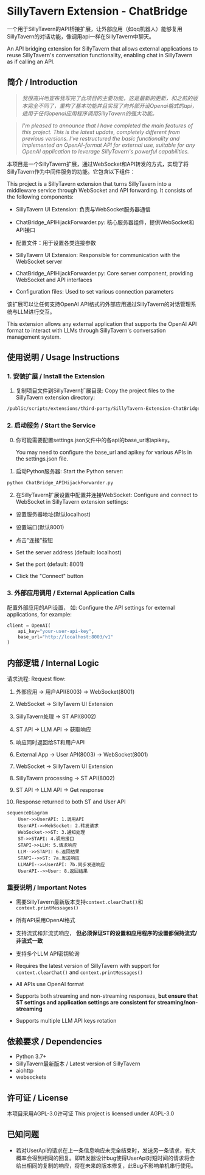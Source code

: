 # SillyTavern Extension - ChatBridge 

一个用于SillyTavern的API桥接扩展，让外部应用（如qq机器人）能够复用SillyTavern的对话功能，像调用api一样在SillyTavern中聊天。

An API bridging extension for SillyTavern that allows external applications to reuse SillyTavern's conversation functionality, enabling chat in SillyTavern as if calling an API.

## 简介 / Introduction
> *我很高兴地宣布我写完了此项目的主要功能，这是最新的更新，和之前的版本完全不同了，重构了基本功能并且实现了向外部开设Openai格式的api，适用于任何openai应用程序调用SillyTavern的强大功能。*

> *I'm pleased to announce that I have completed the main features of this project. This is the latest update, completely different from previous versions. I've restructured the basic functionality and implemented an OpenAI-format API for external use, suitable for any OpenAI application to leverage SillyTavern's powerful capabilities.*

本项目是一个SillyTavern扩展，通过WebSocket和API转发的方式，实现了将SillyTavern作为中间件服务的功能。它包含以下组件：

This project is a SillyTavern extension that turns SillyTavern into a middleware service through WebSocket and API forwarding. It consists of the following components:

- SillyTavern UI Extension: 负责与WebSocket服务器通信
- ChatBridge_APIHijackForwarder.py: 核心服务器组件，提供WebSocket和API接口
- 配置文件：用于设置各类连接参数

- SillyTavern UI Extension: Responsible for communication with the WebSocket server
- ChatBridge_APIHijackForwarder.py: Core server component, providing WebSocket and API interfaces
- Configuration files: Used to set various connection parameters

该扩展可以让任何支持OpenAI API格式的外部应用通过SillyTavern的对话管理系统与LLM进行交互。

This extension allows any external application that supports the OpenAI API format to interact with LLMs through SillyTavern's conversation management system.

## 使用说明 / Usage Instructions

### 1. 安装扩展 / Install the Extension

1. 复制项目文件到SillyTavern扩展目录:
   Copy the project files to the SillyTavern extension directory:
```bash
/public/scripts/extensions/third-party/SillyTavern-Extension-ChatBridge/
```

### 2. 启动服务 / Start the Service

0. 你可能需要配置settings.json文件中的各api的base_url和apikey。

   You may need to configure the base_url and apikey for various APIs in the settings.json file.

1. 启动Python服务器:
   Start the Python server:
```bash
python ChatBridge_APIHijackForwarder.py
```

2. 在SillyTavern扩展设置中配置并连接WebSocket:
   Configure and connect to WebSocket in SillyTavern extension settings:
- 设置服务器地址(默认localhost)
- 设置端口(默认8001)
- 点击"连接"按钮

- Set the server address (default: localhost)
- Set the port (default: 8001)
- Click the "Connect" button

### 3. 外部应用调用 / External Application Calls

配置外部应用的API设置， 如:
Configure the API settings for external applications, for example:
```python
client = OpenAI(
    api_key="your-user-api-key",
    base_url="http://localhost:8003/v1"
)
```

## 内部逻辑 / Internal Logic

请求流程:
Request flow:
1. 外部应用 → 用户API(8003) → WebSocket(8001)
2. WebSocket → SillyTavern UI Extension
3. SillyTavern处理 → ST API(8002)
4. ST API → LLM API → 获取响应
5. 响应同时返回给ST和用户API

1. External App → User API(8003) → WebSocket(8001)
2. WebSocket → SillyTavern UI Extension
3. SillyTavern processing → ST API(8002)
4. ST API → LLM API → Get response
5. Response returned to both ST and User API

```mermaid
sequenceDiagram
    User->>UserAPI: 1.调用API
    UserAPI->>WebSocket: 2.转发请求
    WebSocket->>ST: 3.通知处理
    ST->>STAPI: 4.调用接口
    STAPI->>LLM: 5.请求响应
    LLM-->>STAPI: 6.返回结果
    STAPI-->>ST: 7a.发送响应
    LLMAPI-->>UserAPI: 7b.同步发送响应
    UserAPI-->>User: 8.返回结果
```

### 重要说明 / Important Notes

- 需要SillyTavern最新版本支持`context.clearChat()`和`context.printMessages()`
- 所有API采用OpenAI格式
- 支持流式和非流式响应， **但必须保证ST的设置和应用程序的设置都保持流式/非流式一致**
- 支持多个LLM API密钥轮询

- Requires the latest version of SillyTavern with support for `context.clearChat()` and `context.printMessages()`
- All APIs use OpenAI format
- Supports both streaming and non-streaming responses, **but ensure that ST settings and application settings are consistent for streaming/non-streaming**
- Supports multiple LLM API keys rotation

## 依赖要求 / Dependencies

- Python 3.7+
- SillyTavern最新版本 / Latest version of SillyTavern
- aiohttp
- websockets

## 许可证 / License

本项目采用AGPL-3.0许可证
This project is licensed under AGPL-3.0

## 已知问题

- 若对UserApi的请求在上一条信息响应未完全结束时，发送另一条请求，有大概率会得到相同的回复。即转发器设计bug使得UserApi对短时间的请求将会给出相同的复制的响应，将在未来的版本修复，此Bug不影响单机串行使用。